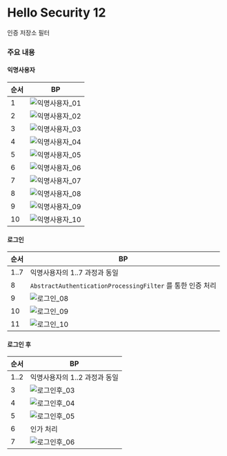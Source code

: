 # Hello Security 12

인증 저장소 필터

### 주요 내용

#### 익명사용자

|순서|BP|
|----|----|
|1|![익명사용자_01](images/IMG_12_01.png)|
|2|![익명사용자_02](images/IMG_12_02.png)|
|3|![익명사용자_03](images/IMG_12_03.png)|
|4|![익명사용자_04](images/IMG_12_04.png)|
|5|![익명사용자_05](images/IMG_12_05.png)|
|6|![익명사용자_06](images/IMG_12_06.png)|
|7|![익명사용자_07](images/IMG_12_07.png)|
|8|![익명사용자_08](images/IMG_12_08.png)|
|9|![익명사용자_09](images/IMG_12_09.png)|
|10|![익명사용자_10](images/IMG_12_10.png)|

#### 로그인

|순서|BP|
|----|----|
|1..7|익명사용자의 1..7 과정과 동일|
|8|`AbstractAuthenticationProcessingFilter` 를 통한 인증 처리|
|9|![로그인_08](images/IMG_12_11.png)|
|10|![로그인_09](images/IMG_12_12.png)|
|11|![로그인_10](images/IMG_12_13.png)|

#### 로그인 후

|순서|BP|
|----|----|
|1..2|익명사용자의 1..2 과정과 동일|
|3|![로그인후_03](images/IMG_12_14.png)|
|4|![로그인후_04](images/IMG_12_15.png)|
|5|![로그인후_05](images/IMG_12_16.png)|
|6|인가 처리|
|7|![로그인후_06](images/IMG_12_13.png)|